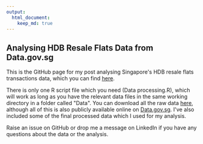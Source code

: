 ```yaml
---
output: 
  html_document:
    keep_md: true
---
```


## Analysing HDB Resale Flats Data from Data.gov.sg

This is the GitHub page for my post analysing Singapore's HDB resale flats transactions data, which you can find [here](https://shaunkhoo.github.io/post/hdbresaleflats1/).

There is only one R script file which you need (Data processing.R), which will work as long as you have the relevant data files in the same working directory in a folder called "Data". You can download all the raw data [here](https://drive.google.com/drive/u/0/folders/1GcDD7hSRfrh4PqZ-YHwh8wLLaEXUfQWs), although all of this is also publicly available online on [Data.gov.sg](www.data.gov.sg). I've also included some of the final processed data which I used for my analysis.

Raise an issue on GitHub or drop me a message on LinkedIn if you have any questions about the data or the analysis.
